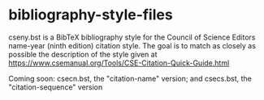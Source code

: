 # bibliography-style-files
cseny.bst is a BibTeX bibliography style for the Council of Science Editors name-year (ninth edition) citation style.
The goal is to match as closely as possible the description of the style given at https://www.csemanual.org/Tools/CSE-Citation-Quick-Guide.html

Coming soon: csecn.bst, the "citation-name" version; and csecs.bst, the "citation-sequence" version
